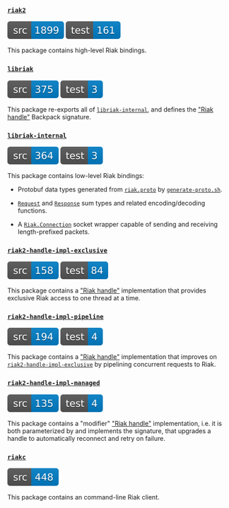 ### [`riak2`](./riak2)

![riak2-src-sloc](./etc/riak2-src-sloc.svg) ![riak2-test-sloc](./etc/riak2-test-sloc.svg)

This package contains high-level Riak bindings.

### [`libriak`](./libriak)

![libriak-src-sloc](./etc/libriak-src-sloc.svg) ![libriak-test-sloc](./etc/libriak-test-sloc.svg)

This package re-exports all of [`libriak-internal`](./libriak-internal),
and defines the ["Riak handle"](./libriak/src/Riak/Handle/Signature.hsig)
Backpack signature.

### [`libriak-internal`](./libriak-internal)

![libriak-internal-src-sloc](./etc/libriak-internal-src-sloc.svg) ![libriak-internal-test-sloc](./etc/libriak-internal-test-sloc.svg)

This package contains low-level Riak bindings:

* Protobuf data types generated from
  [`riak.proto`](./libriak-internal/proto/riak.proto) by
  [`generate-proto.sh`](./libriak-internal/generate-proto.sh).

* [`Request`](./libriak-internal/src/Riak/Request.hs) and
  [`Response`](./libriak-internal/src/Riak/Response.hs) sum types and related
  encoding/decoding functions.

* A [`Riak.Connection`](./libriak-internal/src/Riak/Connection.hs) socket
  wrapper capable of sending and receiving length-prefixed packets.

### [`riak2-handle-impl-exclusive`](./riak2-handle-impl-exclusive)

![riak2-handle-impl-exclusive-src-sloc](./etc/riak2-handle-impl-exclusive-src-sloc.svg) ![riak2-handle-impl-exclusive-test-sloc](./etc/riak2-handle-impl-exclusive-test-sloc.svg)

This package contains a
["Riak handle"](./libriak/src/Riak/Interface/Signature.hsig)
implementation that provides exclusive Riak access to one thread at a time.

### [`riak2-handle-impl-pipeline`](./riak2-handle-impl-pipeline)

![riak2-handle-impl-pipeline-src-sloc](./etc/riak2-handle-impl-pipeline-src-sloc.svg) ![riak2-handle-impl-pipeline-test-sloc](./etc/riak2-handle-impl-pipeline-test-sloc.svg)

This package contains a
["Riak handle"](./libriak/src/Riak/Interface/Signature.hsig)
implementation that improves on
[`riak2-handle-impl-exclusive`](./riak2-handle-impl-exclusive) by pipelining
concurrent requests to Riak.

### [`riak2-handle-impl-managed`](./riak2-handle-impl-managed)

![riak2-handle-impl-managed-src-sloc](./etc/riak2-handle-impl-managed-src-sloc.svg) ![riak2-handle-impl-managed-test-sloc](./etc/riak2-handle-impl-managed-test-sloc.svg)

This package contains a "modifier"
["Riak handle"](./libriak/src/Riak/Interface/Signature.hsig)
implementation, i.e. it is both parameterized by and implements the signature,
that upgrades a handle to automatically reconnect and retry on failure.

### [`riakc`](./riakc)

![riakc-src-sloc](./etc/riakc-src-sloc.svg)

This package contains an command-line Riak client.
